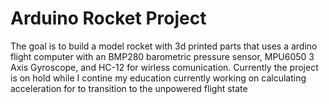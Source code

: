# Arduino Rocket Project 
The goal is to build a model rocket with 3d printed parts that uses a ardino flight computer with an 
BMP280 barometric pressure sensor, MPU6050 3 Axis Gyroscope, and HC-12 for wirless comunication. Currently the project is on hold while I
contine my education currently working on calculating acceleration for to transition to the unpowered flight state
